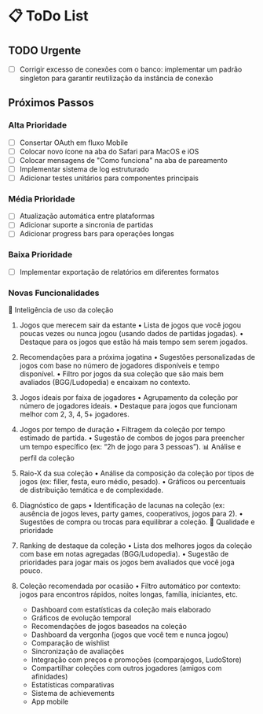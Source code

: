 # 📋 ToDo List

## TODO Urgente
- [ ] Corrigir excesso de conexões com o banco: implementar um padrão singleton para garantir reutilização da instância de conexão

## Próximos Passos

### Alta Prioridade
- [ ] Consertar OAuth em fluxo Mobile
- [ ] Colocar novo ícone na aba do Safari para MacOS e iOS
- [ ] Colocar mensagens de "Como funciona" na aba de pareamento
- [ ] Implementar sistema de log estruturado
- [ ] Adicionar testes unitários para componentes principais

### Média Prioridade
- [ ] Atualização automática entre plataformas
- [ ] Adicionar suporte a sincronia de partidas
- [ ] Adicionar progress bars para operações longas

### Baixa Prioridade
- [ ] Implementar exportação de relatórios em diferentes formatos

### Novas Funcionalidades
🧠 Inteligência de uso da coleção
1. Jogos que merecem sair da estante
	•	Lista de jogos que você jogou poucas vezes ou nunca jogou (usando dados de partidas jogadas).
	•	Destaque para os jogos que estão há mais tempo sem serem jogados.
2. Recomendações para a próxima jogatina
	•	Sugestões personalizadas de jogos com base no número de jogadores disponíveis e tempo disponível.
	•	Filtro por jogos da sua coleção que são mais bem avaliados (BGG/Ludopedia) e encaixam no contexto.
3. Jogos ideais por faixa de jogadores
	•	Agrupamento da coleção por número de jogadores ideais.
	•	Destaque para jogos que funcionam melhor com 2, 3, 4, 5+ jogadores.
4. Jogos por tempo de duração
	•	Filtragem da coleção por tempo estimado de partida.
	•	Sugestão de combos de jogos para preencher um tempo específico (ex: “2h de jogo para 3 pessoas”).
📊 Análise e perfil da coleção
5. Raio-X da sua coleção
	•	Análise da composição da coleção por tipos de jogos (ex: filler, festa, euro médio, pesado).
	•	Gráficos ou percentuais de distribuição temática e de complexidade.
6. Diagnóstico de gaps
	•	Identificação de lacunas na coleção (ex: ausência de jogos leves, party games, cooperativos, jogos para 2).
	•	Sugestões de compra ou trocas para equilibrar a coleção.
🌟 Qualidade e prioridade
7. Ranking de destaque da coleção
	•	Lista dos melhores jogos da coleção com base em notas agregadas (BGG/Ludopedia).
	•	Sugestão de prioridades para jogar mais os jogos bem avaliados que você joga pouco.
8. Coleção recomendada por ocasião
	•	Filtro automático por contexto: jogos para encontros rápidos, noites longas, família, iniciantes, etc.

   - Dashboard com estatísticas da coleção mais elaborado
   - Gráficos de evolução temporal
   - Recomendações de jogos baseados na coleção
   - Dashboard da vergonha (jogos que você tem e nunca jogou)
   - Comparação de wishlist
   - Sincronização de avaliações
   - Integração com preços e promoções (comparajogos, LudoStore)
   - Compartilhar coleções com outros jogadores (amigos com afinidades)
   - Estatísticas comparativas
   - Sistema de achievements
   - App mobile
